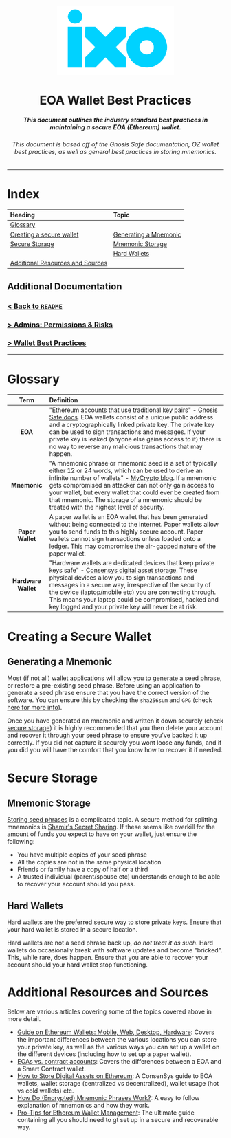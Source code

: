 <div align="center">
    <img src="./logo.png"/>
    <h1>EOA Wallet Best Practices</h1>
    <h5>
        This document outlines the industry standard best practices in maintaining a secure EOA (Ethereum) wallet.
    </h5>
    <h6>
        This document is based off of the Gnosis Safe documentation, OZ wallet best practices, as well as general best practices in storing mnemonics. 
    </h6>
</div>

---
# Index 

| Heading | Topic | 
|:--------|:------|
| [Glossary](#glossary) | | 
| [Creating a secure wallet](#creating-a-secure-wallet) | [Generating a Mnemonic](#generating-a-mnemonic)
| [Secure Storage](#secure-storage) | [Mnemonic Storage](#mnemonic-storage)
| |[Hard Wallets](#hard-wallets) | 
| [Additional Resources and Sources](#additional-resources-and-sources) |

## Additional Documentation

### [< Back to `README`](../README.md)
### [> Admins: Permissions & Risks](./admin_permissions_and_risks.md)
### [> Wallet Best Practices](./wallet_best_practices.md)

---

# Glossary

| Term | Definition |
|:-----:|:-----------|
| **EOA** | "Ethereum accounts that use traditional key pairs" - [Gnosis Safe docs](https://docs.gnosis.io/safe/docs/intro_accounts/#eoas). EOA wallets consist of a unique public address and a cryptographically linked private key. The private key can be used to sign transactions and messages. If your private key is leaked (anyone else gains access to it) there is no way to reverse any malicious transactions that may happen. |
| **Mnemonic** | "A mnemonic phrase or mnemonic seed is a set of typically either 12 or 24 words, which can be used to derive an infinite number of wallets" - [MyCrypto blog](https://support.mycrypto.com/general-knowledge/cryptography/how-do-mnemonic-phrases-work#:~:text=A%20mnemonic%20phrase%20or%20mnemonic,an%20infinite%20number%20of%20wallets.&text=In%20the%20Ethereum%20ecosystem%2C%20mnemonic,following%20the%20BIP%2032%20spec.). If a mnemonic gets compromised an attacker can not only gain access to your wallet, but every wallet that could ever be created from that mnemonic. The storage of a mnemonic should be treated with the highest level of security. |
| **Paper Wallet** | A paper wallet is an EOA wallet that has been generated without being connected to the internet. Paper wallets allow you to send funds to this highly secure account. Paper wallets cannot sign transactions unless loaded onto a ledger. This may compromise the air-gapped nature of the paper wallet. |
| **Hardware Wallet** | "Hardware wallets are dedicated devices that keep private keys safe" - [Consensys digital asset storage](https://media.consensys.net/how-to-store-digital-assets-on-ethereum-a2bfdcf66bd0). These physical devices allow you to sign transactions and messages in a secure way, irrespective of the security of the device (laptop/mobile etc) you are connecting through. This means your laptop could be compromised, hacked and key logged and your private key will never be at risk. |

# Creating a Secure Wallet

## Generating a Mnemonic 
Most (if not all) wallet applications will allow you to generate a seed phrase, or restore a pre-existing seed phrase. Before using an application to generate a seed phrase ensure that you have the correct version of the software. You can ensure this by checking the `sha256sum` and `GPG` (check [here for more info](https://silentcicero.gitbooks.io/pro-tips-for-ethereum-wallet-management/content/introduction/dangers.html)).

Once you have generated an mnemonic and written it down securely (check [secure storage](#secure-storage)) it is highly recommended that you then delete your account and recover it through your seed phrase to ensure you've backed it up correctly. If you did not capture it securely you wont loose any funds, and if you did you will have the comfort that you know how to recover it if needed. 

# Secure Storage 

## Mnemonic Storage
[Storing seed phrases](https://silentcicero.gitbooks.io/pro-tips-for-ethereum-wallet-management/content/password-management/storing-seeds-and-passwords.html) is a complicated topic. A secure method for splitting mnemonics is [Shamir's Secret Sharing](https://en.wikipedia.org/wiki/Shamir%27s_Secret_Sharing). If these seems like overkill for the amount of funds you expect to have on your wallet, just ensure the following:
* You have multiple copies of your seed phrase
* All the copies are not in the same physical location
* Friends or family have a copy of half or a third
* A trusted individual (parent/spouse etc) understands enough to be able to recover your account should you pass.

## Hard Wallets
Hard wallets are the preferred secure way to store private keys. Ensure that your hard wallet is stored in a secure location. 

Hard wallets are not a seed phrase back up, *do not treat it as such*. Hard wallets do occasionally break with software updates and become "bricked". This, while rare, does happen. Ensure that you are able to recover your account should your hard wallet stop functioning. 

# Additional Resources and Sources
Below are various articles covering some of the topics covered above in more detail. 

* [Guide on Ethereum Wallets: Mobile, Web, Desktop, Hardware](https://cointelegraph.com/ethereum-for-beginners/ethereum-wallets): Covers the important differences between the various locations you can store your private key, as well as the various ways you can set up a wallet on the different devices (including how to set up a paper wallet).
* [EOAs vs. contract accounts](https://docs.gnosis.io/safe/docs/intro_accounts/): Covers the differences between a EOA and a Smart Contract wallet.
* [How to Store Digital Assets on Ethereum](https://media.consensys.net/how-to-store-digital-assets-on-ethereum-a2bfdcf66bd0): A ConsenSys guide to EOA wallets, wallet storage (centralized vs decentralized), wallet usage (hot vs cold wallets) etc.
* [How Do (Encrypted) Mnemonic Phrases Work?](https://support.mycrypto.com/general-knowledge/cryptography/how-do-mnemonic-phrases-work#:~:text=A%20mnemonic%20phrase%20or%20mnemonic,an%20infinite%20number%20of%20wallets.&text=In%20the%20Ethereum%20ecosystem%2C%20mnemonic,following%20the%20BIP%2032%20spec.): A easy to follow explanation of mnemonics and how they work.
* [Pro-Tips for Ethereum Wallet Management](https://silentcicero.gitbooks.io/pro-tips-for-ethereum-wallet-management/content/): The ultimate guide containing all you should need to gt set up in a secure and recoverable way.